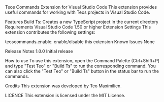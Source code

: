 Teos Commands Extension for Visual Studio Code
This extension provides useful commands for working with Teos projects in Visual Studio Code.

Features
Build Ts: Creates a new TypeScript project in the current directory
Requirements
Visual Studio Code 1.50 or higher
Extension Settings
This extension contributes the following settings:

teoscommands.enable: enable/disable this extension
Known Issues
None

Release Notes
1.0.0
Initial release

How to use
To use this extension, open the Command Palette (Ctrl+Shift+P) and type "Test Teo" or "Build Ts" to run the corresponding command. You can also click the "Test Teo" or "Build Ts" button in the status bar to run the commands.

Credits
This extension was developed by Teo Maximilien.

LICENCE
This extension is licensed under the MIT License.